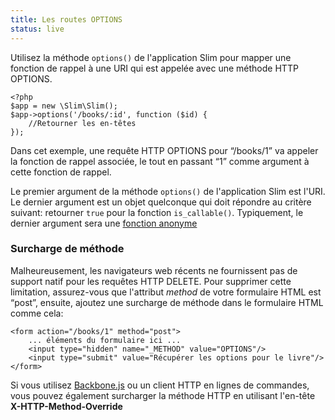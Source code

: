 ```yaml
---
title: Les routes OPTIONS
status: live
---
```


Utilisez la méthode `options()` de l'application Slim pour mapper une fonction de rappel à une URI qui est appelée avec une méthode HTTP OPTIONS.

    <?php
    $app = new \Slim\Slim();
    $app->options('/books/:id', function ($id) {
        //Retourner les en-têtes
    });

Dans cet exemple, une requête HTTP OPTIONS pour “/books/1” va appeler la fonction de rappel associée, le tout en passant “1” comme argument à cette fonction de rappel.

Le premier argument de la méthode `options()` de l'application Slim est l'URI. Le dernier argument est un objet quelconque qui doit répondre au critère suivant: retourner `true` pour la fonction `is_callable()`.
Typiquement, le dernier argument sera une [fonction anonyme][anon-func]

### Surcharge de méthode

Malheureusement, les navigateurs web récents ne fournissent pas de support natif pour les requêtes HTTP DELETE. Pour supprimer cette limitation, assurez-vous que l'attribut *method* de votre formulaire HTML est “post”, ensuite, ajoutez une surcharge de méthode dans le formulaire HTML comme cela:

    <form action="/books/1" method="post">
        ... éléments du formulaire ici ...
        <input type="hidden" name="_METHOD" value="OPTIONS"/>
        <input type="submit" value="Récupérer les options pour le livre"/>
    </form>

Si vous utilisez [Backbone.js][backbone] ou un client HTTP en lignes de commandes, vous pouvez également surcharger la méthode HTTP en utilisant l'en-tête **X-HTTP-Method-Override**

[anon-func]: http://php.net/manual/fr/functions.anonymous.php
[backbone]: http://documentcloud.github.com/backbone/
